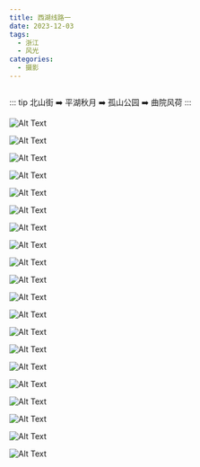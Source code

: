 ```yaml
---
title: 西湖线路一
date: 2023-12-03
tags:
  - 浙江
  - 风光
categories:
  - 摄影
---
```


<img src="https://www.ohpooh.space/%E6%91%84%E5%BD%B1%2F%E8%A5%BF%E6%B9%96%E7%BA%BF%E8%B7%AF%E4%B8%80%2Fhaou-1068922.jpg" alt="">

<!-- more -->

::: tip
北山街 ➡️ 平湖秋月 ➡️ 孤山公园 ➡️ 曲院风荷
:::

![Alt Text](https://www.ohpooh.space/%E6%91%84%E5%BD%B1%2F%E8%A5%BF%E6%B9%96%E7%BA%BF%E8%B7%AF%E4%B8%80%2Fhaou-1068837.jpg)

![Alt Text](https://www.ohpooh.space/%E6%91%84%E5%BD%B1%2F%E8%A5%BF%E6%B9%96%E7%BA%BF%E8%B7%AF%E4%B8%80%2Fhaou-1068843.jpg)

![Alt Text](https://www.ohpooh.space/%E6%91%84%E5%BD%B1%2F%E8%A5%BF%E6%B9%96%E7%BA%BF%E8%B7%AF%E4%B8%80%2Fhaou-1068845.jpg)

![Alt Text](https://www.ohpooh.space/%E6%91%84%E5%BD%B1%2F%E8%A5%BF%E6%B9%96%E7%BA%BF%E8%B7%AF%E4%B8%80%2Fhaou-1068852.jpg)

![Alt Text](https://www.ohpooh.space/%E6%91%84%E5%BD%B1%2F%E8%A5%BF%E6%B9%96%E7%BA%BF%E8%B7%AF%E4%B8%80%2Fhaou-1068853.jpg)

![Alt Text](https://www.ohpooh.space/%E6%91%84%E5%BD%B1%2F%E8%A5%BF%E6%B9%96%E7%BA%BF%E8%B7%AF%E4%B8%80%2Fhaou-1068854.jpg)

![Alt Text](https://www.ohpooh.space/%E6%91%84%E5%BD%B1%2F%E8%A5%BF%E6%B9%96%E7%BA%BF%E8%B7%AF%E4%B8%80%2Fhaou-1068856.jpg)

![Alt Text](https://www.ohpooh.space/%E6%91%84%E5%BD%B1%2F%E8%A5%BF%E6%B9%96%E7%BA%BF%E8%B7%AF%E4%B8%80%2Fhaou-1068858.jpg)

![Alt Text](https://www.ohpooh.space/%E6%91%84%E5%BD%B1%2F%E8%A5%BF%E6%B9%96%E7%BA%BF%E8%B7%AF%E4%B8%80%2Fhaou-1068862.jpg)

![Alt Text](https://www.ohpooh.space/%E6%91%84%E5%BD%B1%2F%E8%A5%BF%E6%B9%96%E7%BA%BF%E8%B7%AF%E4%B8%80%2Fhaou-1068867.jpg)

![Alt Text](https://www.ohpooh.space/%E6%91%84%E5%BD%B1%2F%E8%A5%BF%E6%B9%96%E7%BA%BF%E8%B7%AF%E4%B8%80%2Fhaou-1068869.jpg)

![Alt Text](https://www.ohpooh.space/%E6%91%84%E5%BD%B1%2F%E8%A5%BF%E6%B9%96%E7%BA%BF%E8%B7%AF%E4%B8%80%2Fhaou-1068872.jpg)

![Alt Text](https://www.ohpooh.space/%E6%91%84%E5%BD%B1%2F%E8%A5%BF%E6%B9%96%E7%BA%BF%E8%B7%AF%E4%B8%80%2Fhaou-1068884.jpg)

![Alt Text](https://www.ohpooh.space/%E6%91%84%E5%BD%B1%2F%E8%A5%BF%E6%B9%96%E7%BA%BF%E8%B7%AF%E4%B8%80%2Fhaou-1068888.jpg)

![Alt Text](https://www.ohpooh.space/%E6%91%84%E5%BD%B1%2F%E8%A5%BF%E6%B9%96%E7%BA%BF%E8%B7%AF%E4%B8%80%2Fhaou-1068889.jpg)

![Alt Text](https://www.ohpooh.space/%E6%91%84%E5%BD%B1%2F%E8%A5%BF%E6%B9%96%E7%BA%BF%E8%B7%AF%E4%B8%80%2Fhaou-1068898.jpg)

![Alt Text](https://www.ohpooh.space/%E6%91%84%E5%BD%B1%2F%E8%A5%BF%E6%B9%96%E7%BA%BF%E8%B7%AF%E4%B8%80%2Fhaou-1068905.jpg)

![Alt Text](https://www.ohpooh.space/%E6%91%84%E5%BD%B1%2F%E8%A5%BF%E6%B9%96%E7%BA%BF%E8%B7%AF%E4%B8%80%2Fhaou-1068911.jpg)

![Alt Text](https://www.ohpooh.space/%E6%91%84%E5%BD%B1%2F%E8%A5%BF%E6%B9%96%E7%BA%BF%E8%B7%AF%E4%B8%80%2Fhaou-1068912.jpg)

![Alt Text](https://www.ohpooh.space/%E6%91%84%E5%BD%B1%2F%E8%A5%BF%E6%B9%96%E7%BA%BF%E8%B7%AF%E4%B8%80%2Fhaou-1068919.jpg)
